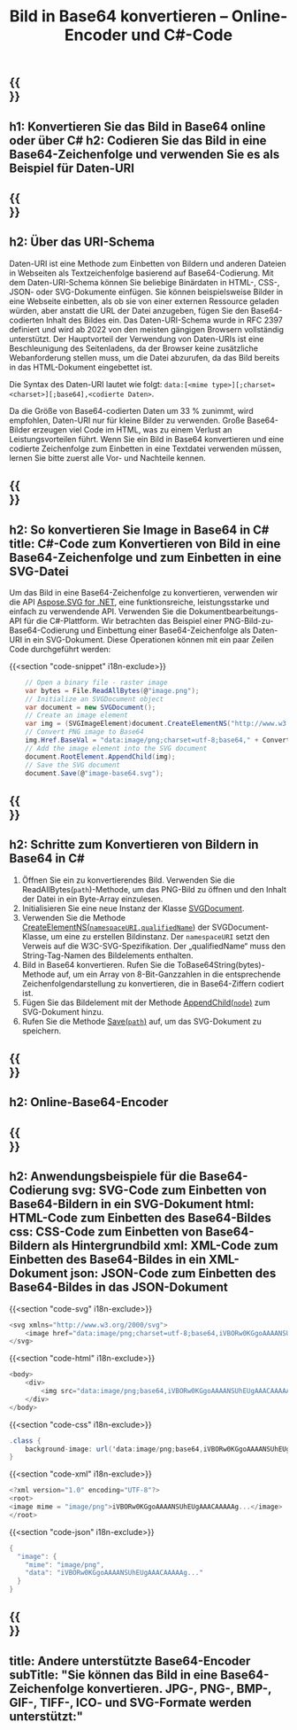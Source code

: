 ﻿---
translation: true
template: /templates/_template-encoder-child.md
title: Bild in Base64 konvertieren – Online-Encoder und C#-Code
description: Konvertieren Sie das Bild in Base64 online oder in C# und verwenden Sie eine codierte Zeichenfolge, um es in HTML, CSS, XML, JSON einzubetten.
url: /net/image-to-base64/
family: svg
platformtag: net
feature: encode
informat: Image
outformat: Base64
---

{{<section banner>}}
---
h1: Konvertieren Sie das Bild in Base64 online oder über C#
h2: Codieren Sie das Bild in eine Base64-Zeichenfolge und verwenden Sie es als Beispiel für Daten-URI
---

{{<section overview>}}
---
h2: Über das URI-Schema
---

Daten-URI ist eine Methode zum Einbetten von Bildern und anderen Dateien in Webseiten als Textzeichenfolge basierend auf Base64-Codierung. Mit dem Daten-URI-Schema können Sie beliebige Binärdaten in HTML-, CSS-, JSON- oder SVG-Dokumente einfügen. Sie können beispielsweise Bilder in eine Webseite einbetten, als ob sie von einer externen Ressource geladen würden, aber anstatt die URL der Datei anzugeben, fügen Sie den Base64-codierten Inhalt des Bildes ein. Das Daten-URI-Schema wurde in RFC 2397 definiert und wird ab 2022 von den meisten gängigen Browsern vollständig unterstützt. Der Hauptvorteil der Verwendung von Daten-URIs ist eine Beschleunigung des Seitenladens, da der Browser keine zusätzliche Webanforderung stellen muss, um die Datei abzurufen, da das Bild bereits in das HTML-Dokument eingebettet ist.

Die Syntax des Daten-URI lautet wie folgt: `data:[<mime type>][;charset=<charset>][;base64],<codierte Daten>`.

Da die Größe von Base64-codierten Daten um 33 % zunimmt, wird empfohlen, Daten-URI nur für kleine Bilder zu verwenden. Große Base64-Bilder erzeugen viel Code im HTML, was zu einem Verlust an Leistungsvorteilen führt. Wenn Sie ein Bild in Base64 konvertieren und eine codierte Zeichenfolge zum Einbetten in eine Textdatei verwenden müssen, lernen Sie bitte zuerst alle Vor- und Nachteile kennen.

{{<section code-text>}}
---
h2: So konvertieren Sie Image in Base64 in C#
title: C#-Code zum Konvertieren von Bild in eine Base64-Zeichenfolge und zum Einbetten in eine SVG-Datei
---

Um das Bild in eine Base64-Zeichenfolge zu konvertieren, verwenden wir die API [Aspose.SVG for .NET](https://products.aspose.com/svg/net/), eine funktionsreiche, leistungsstarke und einfach zu verwendende API. Verwenden Sie die Dokumentbearbeitungs-API für die C#-Plattform. Wir betrachten das Beispiel einer PNG-Bild-zu-Base64-Codierung und Einbettung einer Base64-Zeichenfolge als Daten-URI in ein SVG-Dokument. Diese Operationen können mit ein paar Zeilen Code durchgeführt werden:

{{<section "code-snippet" i18n-exclude>}}

```cs
    // Open a binary file - raster image
    var bytes = File.ReadAllBytes(@"image.png");
    // Initialize an SVGDocument object
    var document = new SVGDocument();
    // Create an image element
    var img = (SVGImageElement)document.CreateElementNS("http://www.w3.org/2000/svg", "image");
    // Convert PNG image to Base64
    img.Href.BaseVal = "data:image/png;charset=utf-8;base64," + Convert.ToBase64String(bytes);
    // Add the image element into the SVG document
    document.RootElement.AppendChild(img);
    // Save the SVG document
    document.Save(@"image-base64.svg");
```

{{<section steps>}}
---
h2: Schritte zum Konvertieren von Bildern in Base64 in C#
---
1. Öffnen Sie ein zu konvertierendes Bild. Verwenden Sie die ReadAllBytes(`path`)-Methode, um das PNG-Bild zu öffnen und den Inhalt der Datei in ein Byte-Array einzulesen.
1. Initialisieren Sie eine neue Instanz der Klasse [SVGDocument](https://reference.aspose.com/svg/net/aspose.svg/svgdocument/svgdocument/#constructor).
1. Verwenden Sie die Methode [CreateElementNS(`namespaceURI,qualifiedName`)](https://reference.aspose.com/svg/net/aspose.svg.dom/document/createelementns/#createelementns) der SVGDocument-Klasse, um eine zu erstellen Bildinstanz. Der `namespaceURI` setzt den Verweis auf die W3C-SVG-Spezifikation. Der „qualifiedName“ muss den String-Tag-Namen des Bildelements enthalten.
1. Bild in Base64 konvertieren. Rufen Sie die ToBase64String(bytes)-Methode auf, um ein Array von 8-Bit-Ganzzahlen in die entsprechende Zeichenfolgendarstellung zu konvertieren, die in Base64-Ziffern codiert ist.
1. Fügen Sie das Bildelement mit der Methode [AppendChild(`node`)](https://reference.aspose.com/svg/net/aspose.svg.dom/node/appendchild/) zum SVG-Dokument hinzu.
1. Rufen Sie die Methode [Save(`path`)](https://reference.aspose.com/svg/net/aspose.svg/svgdocument/save/) auf, um das SVG-Dokument zu speichern.




{{<section online-encoder>}}
---
h2: Online-Base64-Encoder
---

{{<section examples>}}
---
h2: Anwendungsbeispiele für die Base64-Codierung
svg: SVG-Code zum Einbetten von Base64-Bildern in ein SVG-Dokument
html: HTML-Code zum Einbetten des Base64-Bildes
css: CSS-Code zum Einbetten von Base64-Bildern als Hintergrundbild
xml: XML-Code zum Einbetten des Base64-Bildes in ein XML-Dokument
json: JSON-Code zum Einbetten des Base64-Bildes in das JSON-Dokument
---

{{<section "code-svg" i18n-exclude>}}

```cs
<svg xmlns="http://www.w3.org/2000/svg">
	<image href="data:image/png;charset=utf-8;base64,iVBORw0KGgoAAAANSUhEUgAAACAAAAAg..." alt="Red circle"/>
</svg>
```

{{<section "code-html" i18n-exclude>}}

```cs
<body>
    <div>
        <img src="data:image/png;base64,iVBORw0KGgoAAAANSUhEUgAAACAAAAAg..." alt="Red circle">
    </div>
</body>
```

{{<section "code-css" i18n-exclude>}}

```cs
.class {
    background-image: url('data:image/png;base64,iVBORw0KGgoAAAANSUhEUgAAACAAAAAg...');
}
```

{{<section "code-xml" i18n-exclude>}}

```cs
<?xml version="1.0" encoding="UTF-8"?>
<root>
<image mime = "image/png">iVBORw0KGgoAAAANSUhEUgAAACAAAAAg...</image>
</root>
```

{{<section "code-json" i18n-exclude>}}

```cs
{
  "image": {
    "mime": "image/png",
    "data": "iVBORw0KGgoAAAANSUhEUgAAACAAAAAg..."
  }
}
```

{{<section other-encoders>}}
---
title: Andere unterstützte Base64-Encoder
subTitle: "Sie können das Bild in eine Base64-Zeichenfolge konvertieren. JPG-, PNG-, BMP-, GIF-, TIFF-, ICO- und SVG-Formate werden unterstützt:"
---